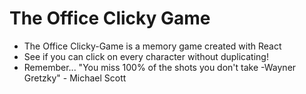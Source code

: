 # The Office Clicky Game

- The Office Clicky-Game is a memory game created with React
- See if you can click on every character without duplicating!
- Remember... "You miss 100% of the shots you don't take -Wayner Gretzky" - Michael Scott
